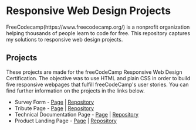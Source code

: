 <h1>Responsive Web Design Projects</h1>

<p>FreeCodecamp(https://www.freecodecamp.org/) is a nonprofit organization helping thousands of people learn to code for free. This repository captures my solutions to responsive web design projects.</p>

<h2>Projects</h2>
<p>These projects are made for the freeCodeCamp Responsive Web Design Certification. The objective was to use HTML and plain CSS in order to build five responsive webpages that fulfill freeCodeCamp's user stories. You can find further information on the projects in the links below.</p>

<ul>
  <li>Survey Form - <a href="https://tarunnakka30.github.io/survey-form-freeCodeCamp/">Page</a> | <a href="https://github.com/Tarunnakka30/survey-form-freeCodeCamp">Repository</a></li>
  <li>Tribute Page - <a href="https://tarunnakka30.github.io/tribute-page-freeCodeCamp/">Page</a> | <a href="https://github.com/Tarunnakka30/tribute-page-freeCodeCamp">Repository</a></li>
  <li>Technical Documentation Page - <a href="https://tarunnakka30.github.io/technical-documentation-page-freeCodeCamp//">Page</a> | <a href="https://github.com/Tarunnakka30/technical-documentation-page-freeCodeCamp">Repository</a></li>
  <li>Product Landing Page - <a href="https://tarunnakka30.github.io/product-landing-page-freeCodeCamp/">Page</a> | <a href="https://github.com/Tarunnakka30/product-landing-page-freeCodeCamp">Repository</a></li>
</ul>
